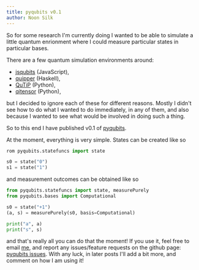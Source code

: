 ```yaml
---
title: pyqubits v0.1
author: Noon Silk
---
```


So for some research I'm currently doing I wanted to be able to simulate a
little quantum enrionment where I could measure particular states in
particular bases.

There are a few quantum simulation environments around:

  * [jsqubits](https://github.com/davidbkemp/jsqubits) (JavaScript),
  * [quipper](http://www.mathstat.dal.ca/~selinger/quipper/) (Haskell),
  * [QuTiP](http://qutip.org/) (Python),
  * [qitensor](http://www.stahlke.org/dan/qitensor/) (Python),

but I decided to ignore each of these for different reasons. Mostly I didn't
see how to do what I wanted to do immediately, in any of them, and also
because I wanted to see what would be involved in doing such a thing.

So to this end I have published v0.1 of
[pyqubits](https://github.com/silky/pyqubits).

At the moment, everything is very simple. States can be created like so

``` python
rom pyqubits.statefuncs import state

s0 = state("0")
s1 = state("1")
```

and measurement outcomes can be obtained like so

``` python
from pyqubits.statefuncs import state, measurePurely
from pyqubits.bases import Computational

s0 = state("+1")
(a, s) = measurePurely(s0, basis=Computational)

print("a", a)
print("s", s)
```

and that's really all you can do that the moment! If you use it, feel free to
email [me](https://sites.google.com/site/noonsilk), and report any
issues/feature requests on the github page: [pyqubits
issues](https://github.com/silky/pyqubits/issues). With any luck, in later
posts I'll add a bit more, and comment on how I am using it!
